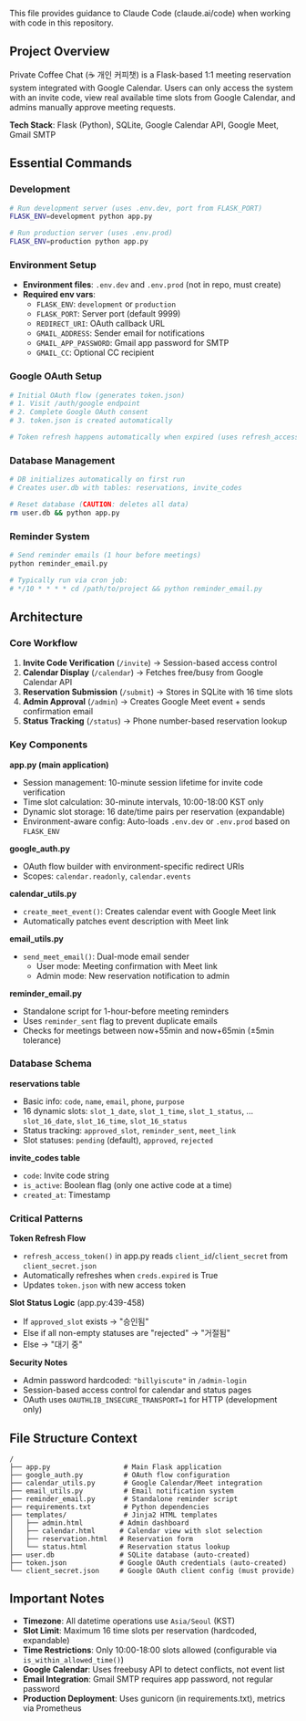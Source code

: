 This file provides guidance to Claude Code (claude.ai/code) when working with code in this repository.

## Project Overview

Private Coffee Chat (☕ 개인 커피챗) is a Flask-based 1:1 meeting reservation system integrated with Google Calendar. Users can only access the system with an invite code, view real available time slots from Google Calendar, and admins manually approve meeting requests.

**Tech Stack**: Flask (Python), SQLite, Google Calendar API, Google Meet, Gmail SMTP

## Essential Commands

### Development
```bash
# Run development server (uses .env.dev, port from FLASK_PORT)
FLASK_ENV=development python app.py

# Run production server (uses .env.prod)
FLASK_ENV=production python app.py
```

### Environment Setup
- **Environment files**: `.env.dev` and `.env.prod` (not in repo, must create)
- **Required env vars**:
  - `FLASK_ENV`: `development` or `production`
  - `FLASK_PORT`: Server port (default 9999)
  - `REDIRECT_URI`: OAuth callback URL
  - `GMAIL_ADDRESS`: Sender email for notifications
  - `GMAIL_APP_PASSWORD`: Gmail app password for SMTP
  - `GMAIL_CC`: Optional CC recipient

### Google OAuth Setup
```bash
# Initial OAuth flow (generates token.json)
# 1. Visit /auth/google endpoint
# 2. Complete Google OAuth consent
# 3. token.json is created automatically

# Token refresh happens automatically when expired (uses refresh_access_token in app.py)
```

### Database Management
```bash
# DB initializes automatically on first run
# Creates user.db with tables: reservations, invite_codes

# Reset database (CAUTION: deletes all data)
rm user.db && python app.py
```

### Reminder System
```bash
# Send reminder emails (1 hour before meetings)
python reminder_email.py

# Typically run via cron job:
# */10 * * * * cd /path/to/project && python reminder_email.py
```

## Architecture

### Core Workflow
1. **Invite Code Verification** (`/invite`) → Session-based access control
2. **Calendar Display** (`/calendar`) → Fetches free/busy from Google Calendar API
3. **Reservation Submission** (`/submit`) → Stores in SQLite with 16 time slots
4. **Admin Approval** (`/admin`) → Creates Google Meet event + sends confirmation email
5. **Status Tracking** (`/status`) → Phone number-based reservation lookup

### Key Components

**app.py (main application)**
- Session management: 10-minute session lifetime for invite code verification
- Time slot calculation: 30-minute intervals, 10:00-18:00 KST only
- Dynamic slot storage: 16 date/time pairs per reservation (expandable)
- Environment-aware config: Auto-loads `.env.dev` or `.env.prod` based on `FLASK_ENV`

**google_auth.py**
- OAuth flow builder with environment-specific redirect URIs
- Scopes: `calendar.readonly`, `calendar.events`

**calendar_utils.py**
- `create_meet_event()`: Creates calendar event with Google Meet link
- Automatically patches event description with Meet link

**email_utils.py**
- `send_meet_email()`: Dual-mode email sender
  - User mode: Meeting confirmation with Meet link
  - Admin mode: New reservation notification to admin

**reminder_email.py**
- Standalone script for 1-hour-before meeting reminders
- Uses `reminder_sent` flag to prevent duplicate emails
- Checks for meetings between now+55min and now+65min (±5min tolerance)

### Database Schema

**reservations table**
- Basic info: `code`, `name`, `email`, `phone`, `purpose`
- 16 dynamic slots: `slot_1_date`, `slot_1_time`, `slot_1_status`, ... `slot_16_date`, `slot_16_time`, `slot_16_status`
- Status tracking: `approved_slot`, `reminder_sent`, `meet_link`
- Slot statuses: `pending` (default), `approved`, `rejected`

**invite_codes table**
- `code`: Invite code string
- `is_active`: Boolean flag (only one active code at a time)
- `created_at`: Timestamp

### Critical Patterns

**Token Refresh Flow**
- `refresh_access_token()` in app.py reads `client_id`/`client_secret` from `client_secret.json`
- Automatically refreshes when `creds.expired` is True
- Updates `token.json` with new access token

**Slot Status Logic** (app.py:439-458)
- If `approved_slot` exists → "승인됨"
- Else if all non-empty statuses are "rejected" → "거절됨"
- Else → "대기 중"

**Security Notes**
- Admin password hardcoded: `"billyiscute"` in `/admin-login`
- Session-based access control for calendar and status pages
- OAuth uses `OAUTHLIB_INSECURE_TRANSPORT=1` for HTTP (development only)

## File Structure Context

```
/
├── app.py                  # Main Flask application
├── google_auth.py          # OAuth flow configuration
├── calendar_utils.py       # Google Calendar/Meet integration
├── email_utils.py          # Email notification system
├── reminder_email.py       # Standalone reminder script
├── requirements.txt        # Python dependencies
├── templates/              # Jinja2 HTML templates
│   ├── admin.html         # Admin dashboard
│   ├── calendar.html      # Calendar view with slot selection
│   ├── reservation.html   # Reservation form
│   └── status.html        # Reservation status lookup
├── user.db                # SQLite database (auto-created)
├── token.json             # Google OAuth credentials (auto-created)
└── client_secret.json     # Google OAuth client config (must provide)
```

## Important Notes

- **Timezone**: All datetime operations use `Asia/Seoul` (KST)
- **Slot Limit**: Maximum 16 time slots per reservation (hardcoded, expandable)
- **Time Restrictions**: Only 10:00-18:00 slots allowed (configurable via `is_within_allowed_time()`)
- **Google Calendar**: Uses freebusy API to detect conflicts, not event list
- **Email Integration**: Gmail SMTP requires app password, not regular password
- **Production Deployment**: Uses gunicorn (in requirements.txt), metrics via Prometheus
